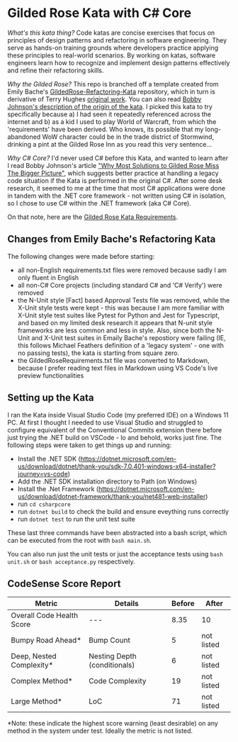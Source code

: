 # Gilded Rose Kata with C# Core

_What's this kata thing?_ Code katas are concise exercises that focus on principles of design patterns and refactoring in software engineering. They serve as hands-on training grounds where developers practice applying these principles to real-world scenarios. By working on katas, software engineers learn how to recognize and implement design patterns effectively and refine their refactoring skills.

_Why the Gilded Rose?_ This repo is branched off a template created from Emily Bache's [GildedRose-Refactoring-Kata](https://github.com/emilybache/GildedRose-Refactoring-Kata) repository, which in turn is derivative of Terry Hughes [original work](https://github.com/NotMyself/GildedRose). You can also read [Bobby Johnson's description of the origin of the kata](https://iamnotmyself.com/refactor-this-the-gilded-rose-kata/). I picked this kata to try specifically because a\) I had seen it repeatedly referenced across the internet and b\) as a kid I used to play World of Warcraft, from which the 'requirements' have been derived. Who knows, its possible that my long-abandoned WoW character could be in the trade district of Stormwind, drinking a pint at the Gilded Rose Inn as you read this very sentence...

_Why C# Core?_ I'd never used C# before this Kata, and wanted to learn after I read Bobby Johnson's article ["Why Most Solutions to Gilded Rose Miss The Bigger Picture"](https://iamnotmyself.com/why-most-solutions-to-gilded-rose-miss-the-bigger-picture/), which suggests better practice at handling a legacy code situation if the Kata is performed in the original C#. After some desk research, it seemed to me at the time that most C# applications were done in tandem with the .NET core framework - not written using C# in isolation, so I chose to use C# within the .NET framework (aka C# Core).

On that note, here are the [Gilded Rose Kata Requirements](GildedRoseRequirements.md).

## Changes from Emily Bache's Refactoring Kata

The following changes were made before starting:

- all non-English requirements.txt files were removed because sadly I am only fluent in English
- all non-C# Core projects (including standard C# and 'C# Verify') were removed
- the N-Unit style [Fact] based Approval Tests file was removed, while the X-Unit style tests were kept - this was because I am more familiar with X-Unit style test suites like Pytest for Python and Jest for Typescript, and based on my limited desk research it appears that N-unit style frameworks are less common and less in style. Also, since both the N-Unit and X-Unit test suites in Emaily Bache's repostiory were failing (IE, this follows Michael Feathers definition of a 'legacy system' - one with no passing tests), the kata is starting from square zero.
- the GildedRoseRequirements.txt file was converted to Markdown, because I prefer reading text files in Markdown using VS Code's live preview functionalities

## Setting up the Kata

I ran the Kata inside Visual Studio Code (my preferred IDE) on a Windows 11 PC. At first I thought I needed to use Visual Studio and struggled to configure equivalent of the Conventional Commits extension there before just trying the .NET build on VSCode - lo and behold, works just fine. The following steps were taken to get things up and running:

- Install the .NET SDK (<https://dotnet.microsoft.com/en-us/download/dotnet/thank-you/sdk-7.0.401-windows-x64-installer?journey=vs-code>)
- Add the .NET SDK installation directory to Path (on Windows)
- Install the .Net Framework (<https://dotnet.microsoft.com/en-us/download/dotnet-framework/thank-you/net481-web-installer>)
- run `cd csharpcore`
- run `dotnet build` to check the build and ensure eveything runs correctly
- run `dotnet test` to run the unit test suite

These last three commands have been abstracted into a bash script, which can be executed from the root with `bash main.sh`.

You can also run just the unit tests or just the acceptance tests using `bash unit.sh` or `bash acceptance.py` respectively.

## CodeSense Score Report

| Metric                    | Details                      | Before | After      |
| ------------------------- | ---------------------------- | ------ | ---------- |
| Overall Code Health Score | ---                          | 8.35   | 10         |
| Bumpy Road Ahead*         | Bump Count                   | 5      | not listed |
| Deep, Nested Complexity*  | Nesting Depth (conditionals) | 6      | not listed |
| Complex Method*           | Code Complexity              | 19     | not listed |
| Large Method*             | LoC                          | 71     | not listed |

*Note: these indicate the highest score warning (least desirable) on any method in the system under test. Ideally the metric is not listed.
